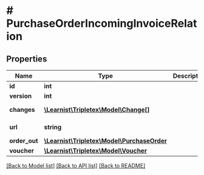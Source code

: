 # # PurchaseOrderIncomingInvoiceRelation

## Properties

Name | Type | Description | Notes
------------ | ------------- | ------------- | -------------
**id** | **int** |  | [optional]
**version** | **int** |  | [optional]
**changes** | [**\Learnist\Tripletex\Model\Change[]**](Change.md) |  | [optional] [readonly]
**url** | **string** |  | [optional] [readonly]
**order_out** | [**\Learnist\Tripletex\Model\PurchaseOrder**](PurchaseOrder.md) |  |
**voucher** | [**\Learnist\Tripletex\Model\Voucher**](Voucher.md) |  |

[[Back to Model list]](../../README.md#models) [[Back to API list]](../../README.md#endpoints) [[Back to README]](../../README.md)
